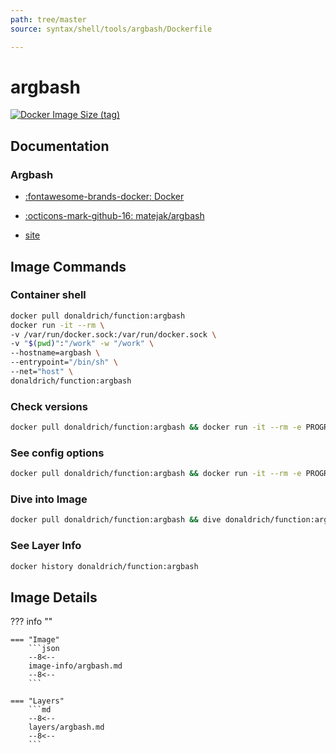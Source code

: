 ```yaml
---
path: tree/master
source: syntax/shell/tools/argbash/Dockerfile

---
```


# argbash

[![Docker Image Size (tag)](https://img.shields.io/docker/image-size/donaldrich/function/argbash?color=blue&label=donaldrich/function:argbash&logo=docker&style=flat-square)](https://hub.docker.com/r/donaldrich/function/argbash)

## Documentation

### Argbash

* [:fontawesome-brands-docker: Docker](https://hub.docker.com/r/https://hub.docker.com/r/matejak/argbash)

* [:octicons-mark-github-16: matejak/argbash](https://github.com/matejak/argbash)

* [site](https://argbash.io/generate)

## Image Commands

### Container shell

```sh
docker pull donaldrich/function:argbash
docker run -it --rm \
-v /var/run/docker.sock:/var/run/docker.sock \
-v "$(pwd)":"/work" -w "/work" \
--hostname=argbash \
--entrypoint="/bin/sh" \
--net="host" \
donaldrich/function:argbash
```

### Check versions

```sh
docker pull donaldrich/function:argbash && docker run -it --rm -e PROGRAM=argbash -v "$(pwd):/work" donaldrich/function:argbash validate
```

### See config options

```sh
docker pull donaldrich/function:argbash && docker run -it --rm -e PROGRAM=argbash -v "$(pwd):/work" donaldrich/function:argbash help
```

### Dive into Image

```sh
docker pull donaldrich/function:argbash && dive donaldrich/function:argbash
```

### See Layer Info

```sh
docker history donaldrich/function:argbash
```

## Image Details

??? info ""

    === "Image"
        ```json
        --8<--
        image-info/argbash.md
        --8<--
        ```

    === "Layers"
        ```md
        --8<--
        layers/argbash.md
        --8<--
        ```

